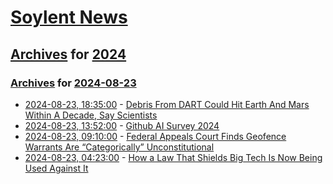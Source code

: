 # [Soylent News](../../../README.md)

## [Archives](../../index.md) for [2024](../index.md)

### [Archives](../../index.md) for [2024-08-23](index.md)

* [2024-08-23, 18:35:00](https://soylentnews.org/article.pl?sid=24/08/23/0249235&from=rss) - [Debris From DART Could Hit Earth And Mars Within A Decade, Say Scientists](https://soylentnews.org/article.pl?sid=24/08/23/0249235&from=rss)
* [2024-08-23, 13:52:00](https://soylentnews.org/article.pl?sid=24/08/23/0134239&from=rss) - [Github AI Survey 2024](https://soylentnews.org/article.pl?sid=24/08/23/0134239&from=rss)
* [2024-08-23, 09:10:00](https://soylentnews.org/article.pl?sid=24/08/22/1642229&from=rss) - [Federal Appeals Court Finds Geofence Warrants Are “Categorically” Unconstitutional](https://soylentnews.org/article.pl?sid=24/08/22/1642229&from=rss)
* [2024-08-23, 04:23:00](https://soylentnews.org/article.pl?sid=24/08/22/1634216&from=rss) - [How a Law That Shields Big Tech Is Now Being Used Against It](https://soylentnews.org/article.pl?sid=24/08/22/1634216&from=rss)
